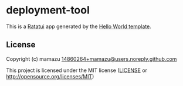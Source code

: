 # deployment-tool

This is a [Ratatui] app generated by the [Hello World template].

[Ratatui]: https://ratatui.rs
[Hello World Template]: https://github.com/ratatui/templates/tree/main/hello-world

## License

Copyright (c) mamazu <14860264+mamazu@users.noreply.github.com>

This project is licensed under the MIT license ([LICENSE] or <http://opensource.org/licenses/MIT>)

[LICENSE]: ./LICENSE
